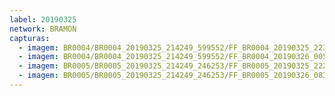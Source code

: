```yaml
---
label: 20190325
network: BRAMON
capturas:
  - imagem: BR0004/BR0004_20190325_214249_599552/FF_BR0004_20190325_223119_486_0056064.fits_maxpixel.jpg
  - imagem: BR0004/BR0004_20190325_214249_599552/FF_BR0004_20190326_005039_735_0222976.fits_maxpixel.jpg
  - imagem: BR0005/BR0005_20190325_214249_246253/FF_BR0005_20190325_222327_032_0046848.fits_maxpixel.jpg
  - imagem: BR0005/BR0005_20190325_214249_246253/FF_BR0005_20190326_083746_959_0781056.fits_maxpixel.jpg
---
```


